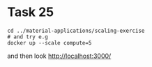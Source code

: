 # Task 25

    cd ../material-applications/scaling-exercise
    # and try e.g
    docker up --scale compute=5

and then look [http://localhost:3000/](http://localhost:3000/)

